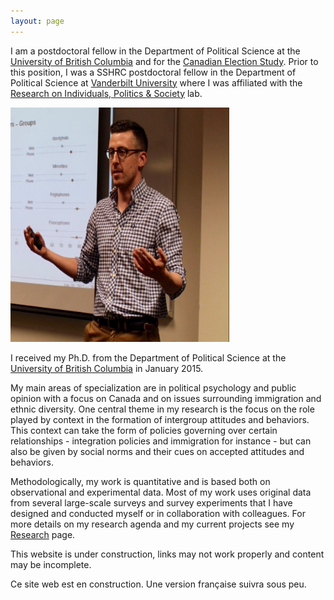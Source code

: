 ```yaml
---
layout: page
---
```

I am a postdoctoral fellow in the Department of Political Science at the <a href="http://www.politics.ubc.ca/" class="external">University of British Columbia</a> and for the <a href="http://ces-eec.arts.ubc.ca/" class="external">Canadian Election Study</a>. Prior to this position, I was a SSHRC postdoctoral fellow in the Department of Political Science at 
<a href="http://www.vanderbilt.edu/political-science/" class="external"> Vanderbilt University</a> where I was affiliated with the 
<a href="http://www.vanderbilt.edu/rips/" class="external"> Research on Individuals, Politics & Society</a> lab. 

<img src="/assets/photo.jpg" alt="Charles Breton" width="350" height="375" class="headshot"/>

I received my Ph.D. from the Department of Political Science at the <a href="http://www.politics.ubc.ca/" class="external">University of British Columbia</a> in January 2015.

My main areas of specialization are in political psychology and public opinion with a focus on Canada and on issues surrounding immigration and ethnic diversity. One central theme in my research is the focus on the role played by context in the formation of intergroup attitudes and behaviors. This context can take the form of policies governing over certain relationships - integration policies and immigration for instance - but can also be given by social norms and their cues on accepted attitudes and behaviors.     

Methodologically, my work is quantitative and is based both on observational and experimental data. Most of my work uses original data from several large-scale surveys and survey experiments that I have designed and conducted myself or in collaboration with colleagues. For more details on my research agenda and my current projects see my <a href="{{ site.baseurl }}/research/index.html" class="external">Research</a> page.
    
This website is under construction, links may not work properly and content may be incomplete.
    
Ce site web est en construction. Une version française suivra sous peu.


